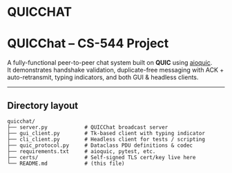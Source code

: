 # QUICCHAT
# QUICChat – CS-544 Project

A fully-functional peer-to-peer chat system built on **QUIC** using [aioquic](https://github.com/aiortc/aioquic).  
It demonstrates handshake validation, duplicate-free messaging with ACK + auto-retransmit, typing indicators, and both GUI & headless clients.

---

## Directory layout
```text
quicchat/
├── server.py            # QUICChat broadcast server
├── gui_client.py        # Tk-based client with typing indicator
├── cli_client.py        # Headless client for tests / scripting
├── quic_protocol.py     # Dataclass PDU definitions & codec
├── requirements.txt     # aioquic, pytest, etc.
├── certs/               # Self-signed TLS cert/key live here
└── README.md            # (this file)
